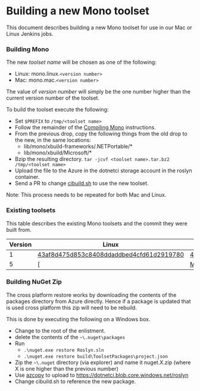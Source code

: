 Building a new Mono toolset
====
This document describes building a new Mono toolset for use in our Mac or Linux Jenkins jobs.  

### Building Mono
The new *toolset name* will be chosen as one of the following:

- Linux: mono.linux.`<version number>`
- Mac: mono.mac.`<version number>`

The value of *version number* will simply be the one number higher than the current version number of the toolset.  

To build the toolset execute the following:

- Set `$PREFIX` to `/tmp/<toolset name>`
- Follow the remainder of the [Compiling Mono](http://www.mono-project.com/docs/compiling-mono/) instructions.
- From the previous drop, copy the following things from the old drop to the new, in the same locations:
  - lib/mono/xbuild-frameworks/.NETPortable/*
  - lib/mono/xbuild/Microsoft/*
- Bzip the resulting directory.  `tar -jcvf <toolset name>.tar.bz2 /tmp/<toolset name>`
- Upload the file to the Azure in the dotnetci storage account in the roslyn container.  
- Send a PR to change [cibuild.sh](https://github.com/dotnet/roslyn/blob/master/cibuild.sh) to use the new toolset.  

Note: This process needs to be repeated for both Mac and Linux.  

### Existing toolsets
This table describes the existing Mono toolsets and the commit they were built from.  

| Version | Linux | Mac |
| --- | --- | --- |
| 1 | [43af8d475d853c8408ddaddbed4cfd61d2919780](https://github.com/jaredpar/mono/commit/43af8d475d853c8408ddaddbed4cfd61d2919780) | [43af8d475d853c8408ddaddbed4cfd61d2919780](https://github.com/jaredpar/mono/commit/43af8d475d853c8408ddaddbed4cfd61d2919780) |
| 5 | [<not migrated> | [Mono 4.2.1.60](https://github.com/mono/mono/tree/mono-4.2.1.60) |

### Building NuGet Zip
The cross platform restore works by downloading the contents of the packages directory from Azure directly.  Hence if a package is updated that is used cross platform this zip will need to be rebuild.  

This is done by executing the following on a Windows box.  

- Change to the root of the enlistment.
- delete the contents of the `~\.nuget\packages`
- Run
    - `.\nuget.exe restore Roslyn.sln`
    - `.\nuget.exe restore build\ToolsetPackages\project.json`
- Zip the `~\.nuget` directory (via explorer) and name it nuget.X.zip (where X is one higher than the previous number)
- Use [azcopy](https://azure.microsoft.com/en-us/documentation/articles/storage-use-azcopy) to upload to https://dotnetci.blob.core.windows.net/roslyn
- Change cibuild.sh to reference the new package. 

